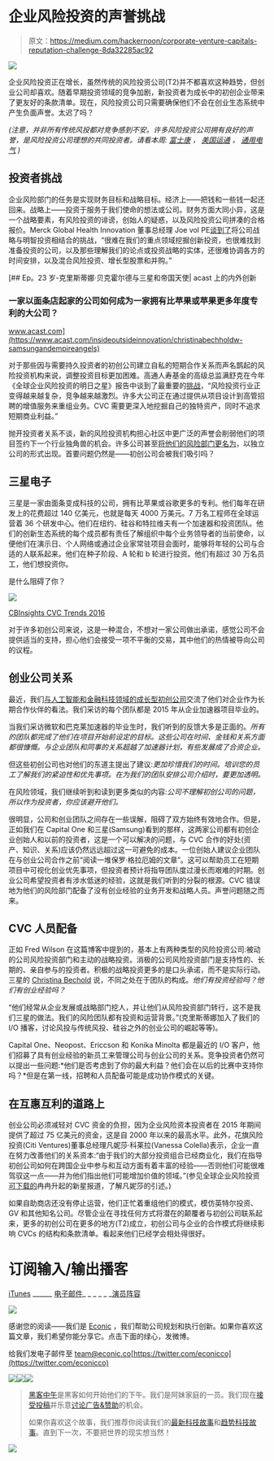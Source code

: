 # 企业风险投资的声誉挑战

> 原文：<https://medium.com/hackernoon/corporate-venture-capitals-reputation-challenge-8da32285ac92>

![](img/daedfd02530005219340371e015ccf8f.png)

企业风险投资正在增长，虽然传统的风险投资公司(T2)并不都喜欢这种趋势，但创业公司却喜欢。随着早期投资领域的竞争加剧，新投资者为成长中的初创企业带来了更友好的条款清单。现在，风险投资公司只需要确保他们不会在创业生态系统中产生负面声誉。太迟了吗？

*(注意，并非所有传统风投都对竞争感到不安。许多风险投资公司拥有良好的声誉，是风险投资公司理想的共同投资者。请看本周:* [*富士康*](http://www.globalcorporateventuring.com/article.php/14910/foxconn-helps-sinovation-with-675m-fundraise) *，* [*美国运通*](http://www.globalcorporateventuring.com/article.php/14903/signifyd-charges-to-19m) *，* [*通用电气*](http://www.globalcorporateventuring.com/article.php/14888/corporate-venturing-deal-net-5-9-september-2016) *)*

## 投资者挑战

企业风险部门的任务是实现财务目标和战略目标。经济上——把钱和一些钱一起还回来。战略上——投资于服务于我们使命的想法或公司。财务方面大同小异，这是一个战略要素，有风险投资的诽谤，创始人的疑惑，以及风险投资公司拼凑的合格报价。Merck Global Health Innovation 董事总经理 Joe vol PE[谈到了](http://www.globalcorporateventuring.com/article.php/12909/global-corporate-venturing-rising-stars-awards-2016-contents)将公司战略与明智投资相结合的挑战，“很难在我们的重点领域挖掘创新投资，也很难找到准备投资的公司，以及那些理解我们的论点或投资战略的实体，还很难协调各方的时间安排，以及混合风险投资、增长型股票和并购。”

[](https://www.acast.com/insideoutsideinnovation/christinabechholdw-samsungandempireangels) [## Ep。23 岁-克里斯蒂娜·贝克霍尔德与三星和帝国天使| acast 上的内外创新

### 一家以面条店起家的公司如何成为一家拥有比苹果或苹果更多年度专利的大公司？

www.acast.com](https://www.acast.com/insideoutsideinnovation/christinabechholdw-samsungandempireangels) 

对于那些因与需要持久投资者的初创公司建立自私的短期合作关系而声名鹊起的风险投资机构来说，调整投资目标更加困难。高通人寿基金的高级总监满舒克在今年《全球企业风险投资的明日之星》报告中谈到了最重要的[挑战](http://www.globalcorporateventuring.com/article.php/12909/global-corporate-venturing-rising-stars-awards-2016-contents)，“风险投资行业正变得越来越复杂，竞争越来越激烈。许多大公司正在通过提供从项目设计到高管招聘的增值服务来重组业务。CVC 需要更深入地挖掘自己的独特资产，同时不追求短期商业利益。”

抛开投资者关系不谈，新的风险投资机构担心社区中更广泛的声誉会削弱他们的项目签约下一个行业独角兽的机会。许多公司甚至[将他们的风险部门更名为](https://www.amazon.com/dp/B01L7RO4FG/ref=dp-kindle-redirect?_encoding=UTF8&btkr=1#nav-subnav)，以独立公司的形式出现。首要问题仍然是——初创公司会被我们吸引吗？

## 三星电子

三星是一家由面条变成科技的公司，拥有比苹果或谷歌更多的专利。他们每年在研发上的花费超过 140 亿美元，也就是每天 4000 万美元。7 万名工程师在全球运营着 36 个研发中心。他们在纽约、硅谷和特拉维夫有一个加速器和投资团队。他们的创新生态系统的每个成员都有责任了解组织中每个业务领导者的当前使命，以便他们在演示日、个人网络或通过企业家常驻项目会面时，能够将年轻的公司与合适的人联系起来。他们在种子阶段、A 轮和 b 轮进行投资。他们有超过 30 万名员工，他们想投资你。

是什么阻碍了你？

![](img/a95c38c939835d206422ae79ea80ff9f.png)

[CBInsights CVC Trends 2016](https://www.cbinsights.com/research-cvc-trends-mar2016)

对于许多初创公司来说，这是一种混合，不想对一家公司做出承诺，感觉公司不会提供适当的支持，担心他们会接受一项不平衡的交易，其中他们的热情被导向公司的议程。

## 创业公司关系

最近，我们[与人工智能和金融科技领域的成长型初创公司](https://smallbusinessforum.co/what-its-like-to-partner-with-a-corporation-3ba001e34b41#.vlw33pplm)交流了他们对企业作为长期合作伙伴的看法。我们采访的每个团队都是 2015 年从企业加速器项目毕业的。

当我们采访微软和巴克莱加速器的毕业生时，我们听到的反馈大多是正面的。*所有的团队都完成了他们在项目开始前设定的目标。这些公司在时间、金钱和关系方面都很慷慨。与企业团队和同事的关系超越了加速器计划，有些发展成了合资企业。*

但这些初创公司也对他们的东道主提出了建议:*更加珍惜我们的时间。培训您的员工了解我们的紧迫性和优先事项。在为我们的团队安排公司介绍时，要更加透明。*

在风险领域，我们继续听到和读到更多类似的内容:*公司不理解初创公司的问题，所以作为投资者，你应该避开他们。*

很明显，公司和创业团队之间存在一些误解，阻碍了双方始终有效地合作。但是，正如我们在 Capital One 和三星(Samsung)看到的那样，这两家公司都有初创企业创始人和以前的投资者，这是一个可以解决的问题，与 CVC 合作的好处(资产、知识、关系)应该仍然远远超过这一可避免的成本。一位创始人建议企业团队在与创业公司合作之前“阅读一堆保罗·格拉厄姆的文章”。这可以帮助员工在短期项目中可视化创业优先事项，但投资者预计将指导团队度过漫长而艰难的时期。创业公司希望投资者有涉水低迷的经验，这就是我们听到的分裂的根源。CVC 错误地为他们的风险部门配备了没有创业经验的业务开发和战略人员。声誉问题随之而来。

## CVC 人员配备

正如 Fred Wilson 在这篇博客中提到的，基本上有两种类型的风险投资公司:被动的公司风险投资部门和主动的战略投资。消极的公司风险投资部门是支持性的、长期的、亲自参与的投资者。积极的战略投资更多的是口头承诺，而不是实际行动。三星的 [Christina Bechold](https://www.linkedin.com/in/christinabechhold) 说，不同之处在于团队的构成。*他们有投资经验吗？他们有创业经验吗？*

“他们经常从企业发展或战略部门挖人，并让他们从风险投资部门转行，这不是我们三星的做法。我们的风险团队都有投资和运营背景。”(克里斯蒂娜加入了我们的 I/O 播客，讨论风投与传统风投、硅谷之外的创业公司的崛起等等)。

Capital One、Neopost、Ericcson 和 Konika Minolta 都是最近的 I/O 客户，他们招募了具有创业经验的新员工来管理公司与创业公司的关系。竞争投资者仍然可以提出一些问题:*他们是否考虑到了你的最大利益？他们会在以后的比赛中支持你吗？*但是在第一线，招聘和人员配备可能是成功协作模式的关键。

## 在互惠互利的道路上

创业公司必须减轻对 CVC 资金的负担，因为企业风险资本投资者在 2015 年期间提供了超过 75 亿美元的资金，这是自 2000 年以来的最高水平。此外，花旗风险投资(Citi Ventures)董事总经理凡妮莎·科莱拉(Vanessa Colella)表示，企业一直在努力改善他们的关系资本:“由于我们的大部分投资组合已经商业化，我们在指导初创公司如何在跨国企业中参与和互动方面有着丰富的经验——否则他们可能很难驾驭这一点——并为他们指出他们可能增加价值的领域。”(参见全球企业风险投资[可下载的](http://www.globalcorporateventuring.com/article.php/12909/global-corporate-venturing-rising-stars-awards-2016-contents)冉冉升起的新星报道，了解凡妮莎的引述。)

如果自助商店还没有停止运营，他们正忙着重组他们的模式，模仿英特尔投资、GV 和其他知名公司。尽管企业在寻找任何方式将潜在的颠覆者与初创公司联系起来，更多的初创公司在更多的地方(T2)成立，初创公司与企业的合作模式将继续影响 CVCs 的结构和条款清单。看起来他们已经学会相处得很好。

# 订阅输入/输出播客

[iTunes](https://itunes.apple.com/us/podcast/inside-outside-innovation/id1105487293?mt=2) ______ [电子邮件](http://insideoutside.io/)_ _ _ _ _ _[演员阵容](https://www.acast.com/insideoutsideinnovation)

![](img/2e0cbb27d455b33d8d3d38d3bd18ced1.png)

感谢您的阅读——我们是 [Econic](http://econic.co) ，我们帮助公司规划和执行创新。如果你喜欢这篇文章，我们希望你能分享它。点击下面的绿心，发微博。

给我们发电子邮件至 team@econic.co[https://twitter.com/econicco](https://twitter.com/econicco)

[![](img/50ef4044ecd4e250b5d50f368b775d38.png)](http://bit.ly/HackernoonFB)[![](img/979d9a46439d5aebbdcdca574e21dc81.png)](https://goo.gl/k7XYbx)[![](img/2930ba6bd2c12218fdbbf7e02c8746ff.png)](https://goo.gl/4ofytp)

> [黑客中午](http://bit.ly/Hackernoon)是黑客如何开始他们的下午。我们是阿妹家庭的一员。我们现在[接受投稿](http://bit.ly/hackernoonsubmission)并乐意[讨论广告&赞助](mailto:partners@amipublications.com)的机会。
> 
> 如果你喜欢这个故事，我们推荐你阅读我们的[最新科技故事](http://bit.ly/hackernoonlatestt)和[趋势科技故事](https://hackernoon.com/trending)。直到下一次，不要把世界的现实想当然！

[![](img/be0ca55ba73a573dce11effb2ee80d56.png)](https://goo.gl/Ahtev1)